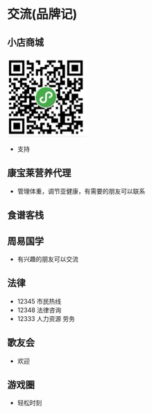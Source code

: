 # 交流(品牌记)

## 小店商城

 ![](./xd.png)

- 支持

<!-- ## 股市交流分析
欢迎交流，讨论群
### 每日早报
更新每天市场情况
### 每日收评

## 梧桐树支付
- 支付 -->
<!-- 现金流 -->

<!-- ## 发大夫代理 -->

<!-- - 优惠体验，无效退款 -->
<!-- - 保养头皮，缓解治疗白发，脱发 -->

## 康宝莱营养代理

- 管理体重，调节亚健康，有需要的朋友可以联系

## 食谱客栈

## 周易国学

- 有兴趣的朋友可以交流

## 法律
<!-- - 分享，讨论一些职场，社会的那些坑 -->
- 12345 市民热线
- 12348 法律咨询
- 12333 人力资源 劳务

## 歌友会

- 欢迎

## 游戏圈

- 轻松时刻
